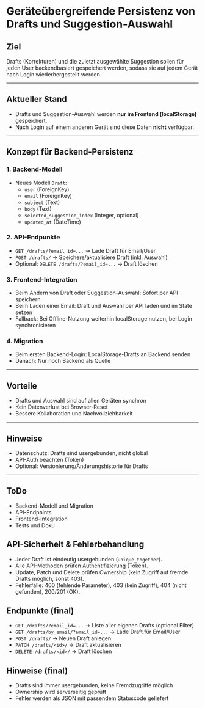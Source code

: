 # Geräteübergreifende Persistenz von Drafts und Suggestion-Auswahl

## Ziel
Drafts (Korrekturen) und die zuletzt ausgewählte Suggestion sollen für jeden User backendbasiert gespeichert werden, sodass sie auf jedem Gerät nach Login wiederhergestellt werden.

---

## Aktueller Stand
- Drafts und Suggestion-Auswahl werden **nur im Frontend (localStorage)** gespeichert.
- Nach Login auf einem anderen Gerät sind diese Daten **nicht** verfügbar.

---

## Konzept für Backend-Persistenz

### 1. Backend-Modell
- Neues Modell `Draft`:
  - `user` (ForeignKey)
  - `email` (ForeignKey)
  - `subject` (Text)
  - `body` (Text)
  - `selected_suggestion_index` (Integer, optional)
  - `updated_at` (DateTime)

### 2. API-Endpunkte
- `GET /drafts/?email_id=...` → Lade Draft für Email/User
- `POST /drafts/` → Speichere/aktualisiere Draft (inkl. Auswahl)
- Optional: `DELETE /drafts/?email_id=...` → Draft löschen

### 3. Frontend-Integration
- Beim Ändern von Draft oder Suggestion-Auswahl: Sofort per API speichern
- Beim Laden einer Email: Draft und Auswahl per API laden und im State setzen
- Fallback: Bei Offline-Nutzung weiterhin localStorage nutzen, bei Login synchronisieren

### 4. Migration
- Beim ersten Backend-Login: LocalStorage-Drafts an Backend senden
- Danach: Nur noch Backend als Quelle

---

## Vorteile
- Drafts und Auswahl sind auf allen Geräten synchron
- Kein Datenverlust bei Browser-Reset
- Bessere Kollaboration und Nachvollziehbarkeit

---

## Hinweise
- Datenschutz: Drafts sind usergebunden, nicht global
- API-Auth beachten (Token)
- Optional: Versionierung/Änderungshistorie für Drafts

---

## ToDo
- Backend-Modell und Migration
- API-Endpoints
- Frontend-Integration
- Tests und Doku

## API-Sicherheit & Fehlerbehandlung
- Jeder Draft ist eindeutig usergebunden (`unique_together`).
- Alle API-Methoden prüfen Authentifizierung (Token).
- Update, Patch und Delete prüfen Ownership (kein Zugriff auf fremde Drafts möglich, sonst 403).
- Fehlerfälle: 400 (fehlende Parameter), 403 (kein Zugriff), 404 (nicht gefunden), 200/201 (OK).

## Endpunkte (final)
- `GET /drafts/?email_id=...` → Liste aller eigenen Drafts (optional Filter)
- `GET /drafts/by_email/?email_id=...` → Lade Draft für Email/User
- `POST /drafts/` → Neuen Draft anlegen
- `PATCH /drafts/<id>/` → Draft aktualisieren
- `DELETE /drafts/<id>/` → Draft löschen

## Hinweise (final)
- Drafts sind immer usergebunden, keine Fremdzugriffe möglich
- Ownership wird serverseitig geprüft
- Fehler werden als JSON mit passendem Statuscode geliefert 
